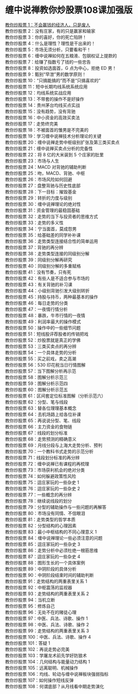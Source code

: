 # 缠中说禅教你炒股票108课加强版

[教你炒股票 1：不会赢钱的经济人，只是废人](https://github.com/26844/chzhshch-108-plus/blob/main/108/0187-486e105c01000461-001.md)\
教你炒股票 2：没有庄家，有的只是赢家和输家\
教你炒股票 3：你的喜好，你的死亡陷阱！\
教你炒股票 4：什么是理性？理性是干出来的！\
教你炒股票 5：市场无须分析，只要看和干！\
教你炒股票 6：缠中说禅如何在五粮液、包钢权证上提款的\
教你炒股票 7：给赚了指数亏了钱的一些忠告\
教你炒股票 8：投资如选面首，G 点为中心，拒绝 ED 男！\
教你炒股票 9：甄别“早泄”男的数学原则！\
教你炒股票 10：“只搞能搞的”而不是“只搞喜欢的”\
教你炒股票 11：短中长期均线系统系统应用 \
教你炒股票 12：均线系统实战应用\
教你炒股票 13：不带套的操作不是好操作\
教你炒股票 14：贵州茅台均线买点实战\
教你炒股票 15：没有趋势，没有背驰\
教你炒股票 16：中小资金的高效买卖法\
教你炒股票 17：走势终完美\
教你炒股票 18：不被面首的雏男是不完美的\
教你炒股票 19：学习缠中说禅技术分析理论的关键\
教你炒股票 20：缠中说禅走势中枢级别扩张及第三类买卖点 \
教你炒股票 21：缠中说禅买卖点分析的完备性\
教你炒股票 22：将 8 亿的大米装到 5 个庄家的肚里\
教你炒股票 23：市场与人生\
教你炒股票 24：MACD 对背驰的辅助判断\
教你炒股票 25：吻，MACD、背驰、中枢\
教你炒股票 26：市场风险如何回避\
教你炒股票 27：盘整背驰与历史性底部\
教你炒股票 28：下一目标：摧毁基金\
教你炒股票 29：转折的力度与级别\
教你炒股票 30：缠中说禅理论的绝对性\
教你炒股票 31：资金管理的最稳固基础\
教你炒股票 32：走势的当下与投资者的思维方式\
教你炒股票 33：走势的多义性\
教你炒股票 34：宁当面首，莫成怨男\
教你炒股票 35：给基础差的同学补补课\
教你炒股票 36：走势类型连接结合性的简单运用\
教你炒股票 37：背驰的再分辨\
教你炒股票 38：走势类型连接的同级别分解\
教你炒股票 39：同级别分解再研究\
教你炒股票 40：同级别分解的多重赋格\
教你炒股票 41：没有节奏，只有死\
教你炒股票 42：有些人是不适合参与市场的\
教你炒股票 43：有关背驰的补习课\
教你炒股票 44：小级别背驰引发大级别转折\
教你炒股票 45：持股与持币，两种最基本的操作\
教你炒股票 46：每日走势的分类\
教你炒股票 47：一夜情行情分析\
教你炒股票 48：暴跌，牛市行情的一夜情\
教你炒股票 49：利润率最大的操作模式\
教你炒股票 50：操作中的一些细节问题\
教你炒股票 51：短线股评荐股者的传销把戏\
教你炒股票 52：炒股票就是真正的学佛\
教你炒股票 53：三类买卖点的再分辨\
教你炒股票 54：一个具体走势的分析\
教你炒股票 55：买之前戏，卖之高潮\
教你炒股票 56：530 印花税当日行情图解\
教你炒股票 57：当下图解分析再示范\
教你炒股票 58：图解分析示范三\
教你炒股票 59：图解分析示范四\
教你炒股票 60：图解分析示范五\
教你炒股票 61：区间套定位标准图解（分析示范六）\
教你炒股票 62：分型、笔与线段\
教你炒股票 63：替各位理理基本概念\
教你炒股票 64：去机场路上给各位补课\
教你炒股票 65：再说说分型、笔、线段\
教你炒股票 66：主力资金的食物链\
教你炒股票 67：线段的划分标准\
教你炒股票 68：走势预测的精确意义\
教你炒股票 69：月线分段与上海大走势分析、预判\
教你炒股票 70：一个教科书式走势的示范分析\
教你炒股票 71：线段划分标准的再分辨\
教你炒股票 72：缠中说禅已有课程的再梳理\
教你炒股票 73：市场获利机会的绝对分类\
教你炒股票 74：如何躲避政策性风险\
教你炒股票 75：逗庄家玩的一些杂史 1 \
教你炒股票 76：逗庄家玩的一些杂史 2 \
教你炒股票 77：一些概念的再分辨\
教你炒股票 78：继续说线段的划分\
教你炒股票 79：分型的辅助操作与一些问题的再解答\
教你炒股票 80：市场没有同情、不信眼泪\
教你炒股票 81：走势类型的哲学本质\
教你炒股票 82：分型结构的心理因素\
教你炒股票 83：最小中枢结构的不同心理意义 1 \
教你炒股票 84：缠中说禅理论一些必须注意的问题\
教你炒股票 85：逗庄家玩的一些杂史 3 \
教你炒股票 86：走势分析中必须杜绝一根筋思维\
教你炒股票 87：逗庄家玩的一些杂史 4 \
教你炒股票 88：图形生长的一个具体案例\
教你炒股票 89：中阴阶段的具体分析\
教你炒股票 90：中阴阶段结束时间的辅助判断\
教你炒股票 91：走势结构的两重表里关系 1 \
教你炒股票 92：中枢震荡的监视器\
教你炒股票 93：走势结构的两重表里关系 2 \
教你炒股票 94：当机立断\
教你炒股票 95：修炼自己\
教你炒股票 96：无处不在的赌徒心理\
教你炒股票 97：中医、兵法、诗歌、操作 1 \
教你炒股票 98：中医、兵法、诗歌、操作 2 \
教你炒股票 99：走势结构的两重表里关系 3 \
教你炒股票 100：中医、兵法、诗歌、操作 4 \
教你炒股票 101：答疑 1\
教你炒股票 102：再说走势必完美\
教你炒股票 103：学屠龙术前先学好防狼术\
教你炒股票 104：几何结构与能量动力结构 1 \
教你炒股票 105：远离聪明、机械操作\
教你炒股票 106：均线、轮动与缠中说禅板块强弱指标\
教你炒股票 107：如何操作短线反弹\
教你炒股票 108：何谓底部？从月线看中期走势演化
